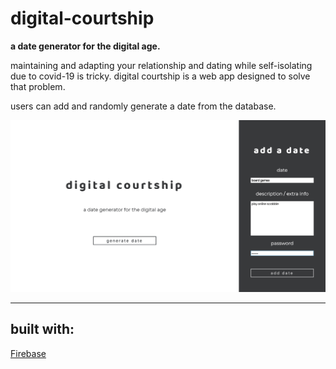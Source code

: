 # digital-courtship
<b>a date generator for the digital age.</b>

maintaining and adapting your relationship and dating while self-isolating due to covid-19 is tricky. digital courtship is a web app designed to solve that problem.

users can add and randomly generate a date from the database.

![digital courtship](https://raw.githubusercontent.com/kiaralee/digital-courtship/master/images/courtship-add.png)

---

## built with:
[Firebase](https://firebase.google.com/?gclid=EAIaIQobChMI9feErMq56AIVhcJkCh2tIA0mEAAYASAAEgJupPD_BwE)
